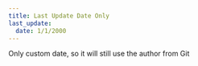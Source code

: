 ```yaml
---
title: Last Update Date Only
last_update:
  date: 1/1/2000
---
```


Only custom date, so it will still use the author from Git
